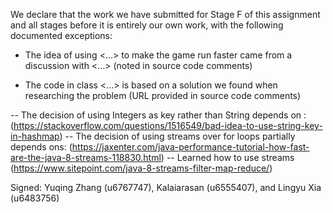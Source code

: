 We declare that the work we have submitted for Stage F of this assignment and all stages before it is entirely our own work, with the following documented exceptions:

* The idea of using <...> to make the game run faster came from a discussion with <...> (noted in source code comments)

* The code in class <...> is based on a solution we found when researching the problem (URL provided in source code comments)

-- The decision of using Integers as key rather than String depends on :
    (https://stackoverflow.com/questions/1516549/bad-idea-to-use-string-key-in-hashmap)
-- The decision of using streams over for loops partially depends ons:
    (https://jaxenter.com/java-performance-tutorial-how-fast-are-the-java-8-streams-118830.html)
-- Learned how to use streams
    (https://www.sitepoint.com/java-8-streams-filter-map-reduce/)   

Signed: Yuqing Zhang (u6767747), Kalaiarasan (u6555407), and Lingyu Xia (u6483756)
